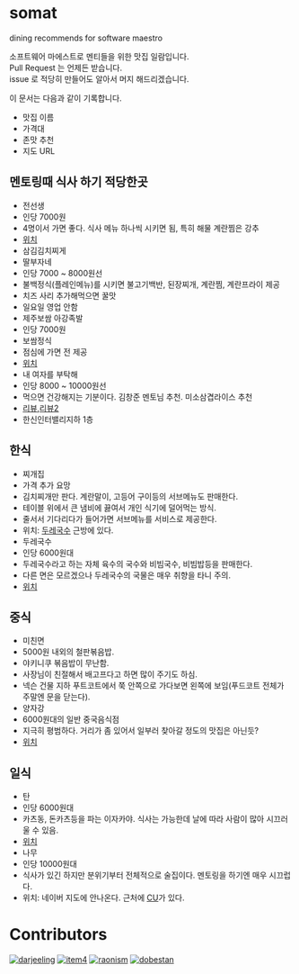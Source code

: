 somat
=====

dining recommends for software maestro

소프트웨어 마에스트로 멘티들을 위한 맛집 일람입니다.  
Pull Request 는 언제든 받습니다.  
issue 로 적당히 만들어도 알아서 머지 해드리겠습니다. 

이 문서는 다음과 같이 기록합니다.

* 맛집 이름
 * 가격대 
 * 존맛 추천
 * 지도 URL 

멘토링때 식사 하기 적당한곳
----
* 전선생
 * 인당 7000원
 * 4명이서 가면 좋다. 식사 메뉴 하나씩 시키면 됨, 특히 해물 계란찜은 강추
 * [위치](http://maps.naver.com/?dlevel=12&pinType=site&pinId=19996896&x=127.0472470&y=37.5058050&enc=b64)
* 삼김김치찌게 
* 딸부자네
 * 인당 7000 ~ 8000원선
 * 불백정식(플레인메뉴)를 시키면 불고기백반, 된장찌개, 계란찜, 계란프라이 제공
 * 치즈 사리 추가해먹으면 꿀맛
 * 일요일 영업 안함
* 제주보쌈 아강족발
 * 인당 7000원
 * 보쌈정식
 * 점심에 가면 전 제공
 * [위치](http://map.naver.com/?dlevel=12&lat=37.5052182&lng=127.0476722&query=7ISc7Jq47Yq567OE7IucIOqwleuCqOq1rCDsl63sgrwx64%2BZIDcwNS0xNQ%3D%3D&type=ADDRESS&tab=1&enc=b64)
* 내 여자를 부탁해
 * 인당 8000 ~ 10000원선
 * 먹으면 건강해지는 기분이다. 김창준 멘토님 추천. 미소삼겹라이스 추천
 * [리뷰](http://blog.naver.com/PostView.nhn?blogId=zzeuyoung&logNo=130166802858),[리뷰2](http://blog.daum.net/_blog/BlogTypeView.do?blogid=0koTF&articleno=4&_bloghome_menu=recenttext) 
 * 한신인터밸리지하 1층


한식
---
* 찌개집
 * 가격 추가 요망
 * 김치찌개만 판다. 계란말이, 고등어 구이등의 서브메뉴도 판매한다.
 * 테이블 위에서 큰 냄비에 끓여서 개인 식기에 덜어먹는 방식. 
 * 줄서서 기다리다가 들어가면 서브메뉴를 서비스로 제공한다.
 * 위치: [두레국수](http://maps.naver.com/?dlevel=12&pinType=site&pinId=18394397&x=127.0439520&y=37.5048890&enc=b64) 근방에 있다.
* 두레국수
 * 인당 6000원대
 * 두레국수라고 하는 자체 육수의 국수와 비빔국수, 비빔밥등을 판매한다.
 * 다른 면은 모르겠으나 두레국수의 국물은 매우 취향을 타니 주의.
 * [위치](http://maps.naver.com/?dlevel=12&pinType=site&pinId=18394397&x=127.0439520&y=37.5048890&enc=b64)

중식
----
* 미친면
 * 5000원 내외의 철판볶음밥.
 * 야키니쿠 볶음밥이 무난함.
 * 사장님이 친절해서 배고프다고 하면 많이 주기도 하심.
 * 넥슨 건물 지하 푸트코트에서 쭉 안쪽으로 가다보면 왼쪽에 보임(푸드코트 전체가 주말엔 문을 닫는다).
* 양자강
 * 6000원대의 일반 중국음식점
 * 지극히 평범하다. 거리가 좀 있어서 일부러 찾아갈 정도의 맛집은 아닌듯?
 * [위치](http://maps.naver.com/?dlevel=12&pinType=site&pinId=18592524&x=127.0400491&y=37.5010388&enc=b64)

일식
----
* 탄
 * 인당 6000원대
 * 카츠동, 돈카츠등을 파는 이자카야. 식사는 가능한데 날에 따라 사람이 많아 시끄러울 수 있음.
 * [위치](http://maps.naver.com/?dlevel=12&pinType=site&pinId=20742811&x=127.0470567&y=37.5054266&enc=b64)
* 나무
 * 인당 10000원대
 * 식사가 있긴 하지만 분위기부터 전체적으로 술집이다. 멘토링을 하기엔 매우 시끄럽다.
 * 위치: 네이버 지도에 안나온다. 근처에 [CU](http://maps.naver.com/?dlevel=12&pinType=site&pinId=18584892&x=127.0477749&y=37.5056334&enc=b64)가 있다.

# Contributors

[![darjeeling](https://avatars0.githubusercontent.com/u/52967?v=2&s=100)](https://github.com/darjeeling)
[![item4](https://avatars0.githubusercontent.com/u/559952?v=2&s=100)](https://github.com/item4)
[![raonism](https://avatars0.githubusercontent.com/u/3397808?v=2&s=100)](https://github.com/raonism)
[![dobestan](https://avatars0.githubusercontent.com/u/4688315?v=2&s=100)](https://github.com/dobestan)
